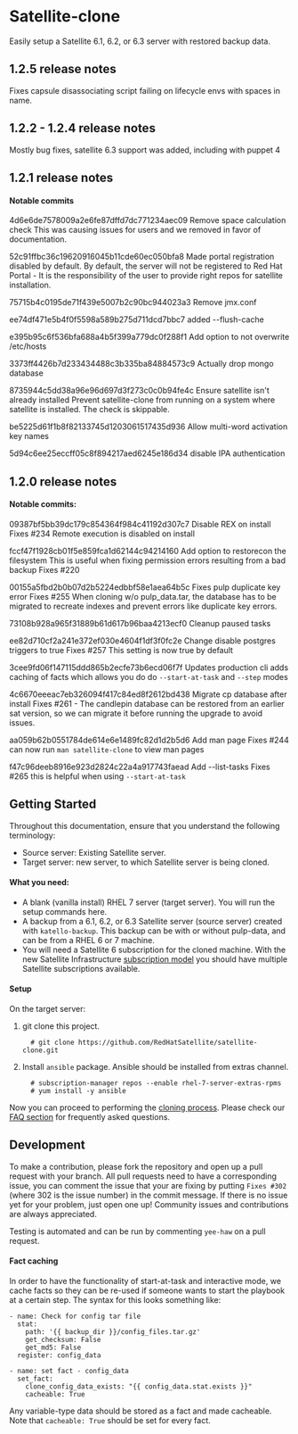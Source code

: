# Satellite-clone

Easily setup a Satellite 6.1, 6.2, or 6.3 server with restored backup data.

## 1.2.5 release notes

Fixes capsule disassociating script failing on lifecycle envs with spaces
in name.

## 1.2.2 - 1.2.4 release notes

Mostly bug fixes, satellite 6.3 support was added, including with puppet 4

## 1.2.1 release notes

#### Notable commits

4d6e6de7578009a2e6fe87dffd7dc771234aec09 Remove space calculation check
This was causing issues for users and we removed in favor of documentation.

52c91ffbc36c19620916045b11cde60ec050bfa8 Made portal registration disabled by default.
By default, the server will not be registered to Red Hat Portal - It is the responsibility of the user to provide right repos for satellite installation.

75715b4c0195de71f439e5007b2c90bc944023a3 Remove jmx.conf

ee74df471e5b4f0f5598a589b275d711dcd7bbc7 added --flush-cache

e395b95c6f536bfa688a4b5f399a779dc0f288f1 Add option to not overwrite /etc/hosts

3373ff4426b7d233434488c3b335ba84884573c9 Actually drop mongo database

8735944c5dd38a96e96d697d3f273c0c0b94fe4c Ensure satellite isn't already installed
Prevent satellite-clone from running on a system where satellite is installed. The check is skippable.

be5225d61f1b8f82133745d1203061517435d936 Allow multi-word activation key names

5d94c6ee25eccff05c8f894217aed6245e186d34 disable IPA authentication

## 1.2.0 release notes

#### Notable commits:

09387bf5bb39dc179c854364f984c41192d307c7 Disable REX on install Fixes #234
Remote execution is disabled on install

fccf47f1928cb01f5e859fca1d62144c94214160 Add option to restorecon the filesystem
This is useful when fixing permission errors resulting from a bad backup Fixes #220

00155a5fbd2b0b07d2b5224edbbf58e1aea64b5c Fixes pulp duplicate key error Fixes #255
When cloning w/o pulp_data.tar, the database has to be migrated to recreate indexes and prevent errors like duplicate key errors.

73108b928a965f31889b61d617b96baa4213ecf0 Cleanup paused tasks

ee82d710cf2a241e372ef030e4604f1df3f0fc2e Change disable postgres triggers to true Fixes #257
This setting is now true by default

3cee9fd06f147115ddd865b2ecfe73b6ecd06f7f Updates production cli
adds caching of facts which allows you do do `--start-at-task` and `--step` modes

4c6670eeeac7eb326094f417c84ed8f2612bd438 Migrate cp database after install Fixes #261 - The candlepin database can be restored from an earlier sat version, so we can migrate it before running the upgrade to avoid issues.

aa059b62b0551784de614e6e1489fc82d1d2b5d6 Add man page Fixes #244
can now run `man satellite-clone` to view man pages

f47c96deeb8916e923d2824c22a4a917743faead Add --list-tasks Fixes #265
this is helpful when using `--start-at-task`


## Getting Started
Throughout this documentation, ensure that you understand the following terminology:
- Source server: Existing Satellite server.
- Target server: new server, to which Satellite server is being cloned.

#### What you need: ####
  - A blank (vanilla install) RHEL 7 server (target server). You will run the setup commands here.
  - A backup from a 6.1, 6.2, or 6.3 Satellite server (source server) created with `katello-backup`. This backup can be with or without pulp-data, and can be from a RHEL 6 or 7 machine.
  - You will need a Satellite 6 subscription for the cloned machine. With the new Satellite Infrastructure [subscription model](https://access.redhat.com/solutions/3382781) you should have multiple Satellite subscriptions available.

#### Setup ####

On the target server:

1. git clone this project.
   ```console
     # git clone https://github.com/RedHatSatellite/satellite-clone.git
   ```

2. Install `ansible` package.  Ansible should be installed from extras channel.
   ```console
     # subscription-manager repos --enable rhel-7-server-extras-rpms
     # yum install -y ansible
   ```

Now you can proceed to performing the [cloning process](docs/satellite-clone.md). Please check our [FAQ section](docs/faqs.md) for frequently asked questions.

## Development ##

To make a contribution, please fork the repository and open up a pull request with your branch. All pull requests need to have a corresponding issue, you can comment the issue that your are fixing by putting `Fixes #302` (where 302 is the issue number) in the commit message. If there is no issue yet for your problem, just open one up! Community issues and contributions are always appreciated.

Testing is automated and can be run by commenting `yee-haw` on a pull request.

#### Fact caching ####
In order to have the functionality of start-at-task and interactive mode, we cache facts so they can be re-used if someone wants to start the playbook at a certain step. The syntax for this looks something like:
```
- name: Check for config tar file
  stat:
    path: '{{ backup_dir }}/config_files.tar.gz'
    get_checksum: False
    get_md5: False
  register: config_data

- name: set fact - config_data
  set_fact:
    clone_config_data_exists: "{{ config_data.stat.exists }}"
    cacheable: True
```
Any variable-type data should be stored as a fact and made cacheable. Note that `cacheable: True` should be set for every fact.
